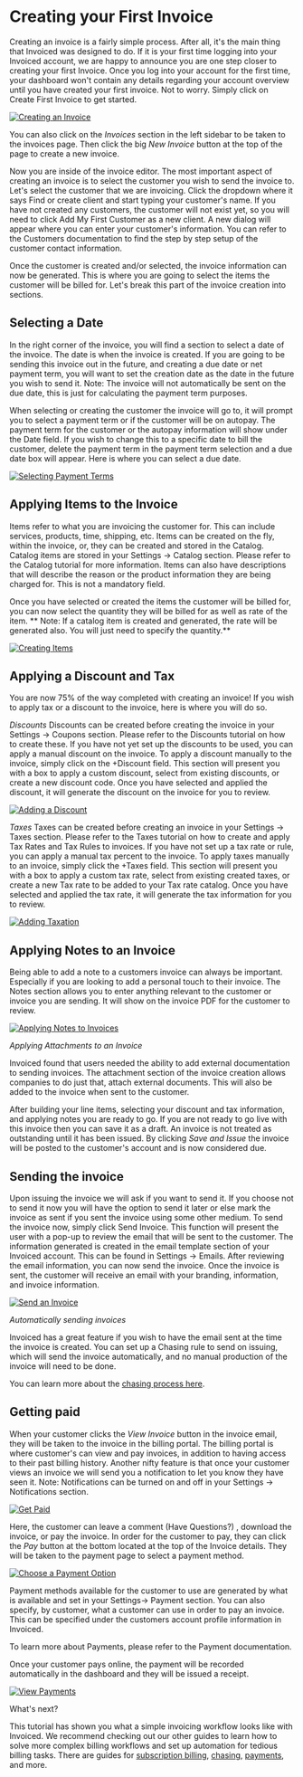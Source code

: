 # Creating your First Invoice

Creating an invoice is a fairly simple process. After all, it's the main thing that Invoiced was designed to do. If it is your first time logging into your Invoiced account, we are happy to announce you are one step closer to creating your first Invoice. Once you log into your account for the first time, your dashboard won't contain any details regarding your account overview until you have created your first invoice. Not to worry. Simply click on Create First Invoice to get started. 

[![Creating an Invoice](../img/create-first-invoice.png)](../img/create-first-invoice.png)

You can also click on the *Invoices* section in the left sidebar to be taken to the invoices page. Then click the big *New Invoice* button at the top of the page to create a new invoice. 

Now you are inside of the invoice editor. The most important aspect of creating an invoice is to select the customer you wish to send the invoice to. Let's select the customer that we are invoicing. Click the dropdown where it says Find or create client and start typing your customer's name. If you have not created any customers, the customer will not exist yet, so you will need to click Add My First Customer as a new client. A new dialog will appear where you can enter your customer's information. You can refer to the Customers documentation to find the step by step setup of the customer contact information. 

Once the customer is created and/or selected, the invoice information can now be generated. This is where you are going to select the items the customer will be billed for. Let's break this part of the invoice creation into sections. 

## Selecting a Date

In the right corner of the invoice, you will find a section to select a date of the invoice. The date is when the invoice is created. If you are going to be sending this invoice out in the future, and creating a due date or net payment term, you will want to set the creation date as the date in the future you wish to send it. Note: The invoice will not automatically be sent on the due date, this is just for calculating the payment term purposes. 

When selecting or creating the customer the invoice will go to, it will prompt you to select a payment term or if the customer will be on autopay. The payment term for the customer or the autopay information will show under the Date field. If you wish to change this to a specific date to bill the customer, delete the payment term in the payment term selection and a due date box will appear. Here is where you can select a due date. 

[![Selecting Payment Terms](../img/selecting-billing-date.gif)](../img/selecting-billing-date.gif)

## Applying Items to the Invoice

Items refer to what you are invoicing the customer for. This can include services, products, time, shipping, etc. Items can be created on the fly, within the invoice, or, they can be created and stored in the Catalog. Catalog items are stored in your Settings → Catalog section. Please refer to the Catalog tutorial for more information. Items can also have descriptions that will describe the reason or the product information they are being charged for. This is not a mandatory field.

Once you have selected or created the items the customer will be billed for, you can now select the quantity they will be billed for as well as rate of the item. ** Note: If a catalog item is created and generated, the rate will be generated also. You will just need to specify the quantity.** 

[![Creating Items](../img/adding-catalog-item.gif)](../img/adding-catalog-item.gif)

## Applying a Discount and Tax

You are now 75% of the way completed with creating an invoice! If you wish to apply tax or a discount to the invoice, here is where you will do so. 

*Discounts* 
Discounts can be created before creating the invoice in your Settings → Coupons section. Please refer to the Discounts tutorial on how to create these. If you have not yet set up the discounts to be used, you can apply a manual discount on the invoice. To apply a discount manually to the invoice, simply click on the +Discount field. This section will present you with a box to apply a custom discount, select from existing discounts, or create a new discount code. Once you have selected and applied the discount, it will generate the discount on the invoice for you to review. 

[![Adding a Discount](../img/adding-discount.gif)](../img/adding-discount.gif)

*Taxes*
Taxes can be created before creating an invoice in your Settings → Taxes section. Please refer to the Taxes tutorial on how to create and apply Tax Rates and Tax Rules to invoices. If you have not set up a tax rate or rule, you can apply a manual tax percent to the invoice. To apply taxes manually to an invoice, simply click the +Taxes field. This section will present you with a box to apply a custom tax rate, select from existing created taxes, or create a new Tax rate to be added to your Tax rate catalog. Once you have selected and applied the tax rate, it will generate the tax information for you to review.

[![Adding Taxation](../img/adding-tax.gif)](../img/adding-tax.gif)

## Applying Notes to an Invoice

Being able to add a note to a customers invoice can always be important. Especially if you are looking to add a personal touch to their invoice. The Notes section allows you to enter anything relevant to the customer or invoice you are sending. It will show on the invoice PDF for the customer to review. 

[![Applying Notes to Invoices](../img/adding-notes.gif)](../img/adding-notes.gif)

*Applying Attachments to an Invoice*

Invoiced found that users needed the ability to add external documentation to sending invoices. The attachment section of the invoice creation allows companies to do just that, attach external documents. This will also be added to the invoice when sent to the customer. 

After building your line items, selecting your discount and tax information, and applying notes  you are ready to go. If you are not ready to go live with this invoice then you can save it as a draft. An invoice is not treated as outstanding until it has been issued. By clicking *Save and Issue* the invoice will be posted to the customer's account and is now considered due.


## Sending the invoice 

Upon issuing the invoice we will ask if you want to send it. If you choose not to send it now you will have the option to send it later or else mark the invoice as sent if you sent the invoice using some other medium. To send the invoice now, simply click Send Invoice. This function will present the user with a pop-up to review the email that will be sent to the customer. The information generated is created in the email template section of your Invoiced account. This can be found in Settings → Emails. After reviewing the email information, you can now send the invoice. Once the invoice is sent, the customer will receive an email with your branding, information, and invoice information. 

[![Send an Invoice](../img/send-new-invoice.png)](../img/send-new-invoice.png)

*Automatically sending invoices*

Invoiced has a great feature if you wish to have the email sent at the time the invoice is created. You can set up a Chasing rule to send on issuing, which will send the invoice automatically, and no manual production of the invoice will need to be done. 

You can learn more about the [chasing process here](https://invoiced.com/docs/payments/chasing).


## Getting paid 

When your customer clicks the *View Invoice* button in the invoice email, they will be taken to the invoice in the billing portal. The billing portal is where customer's can view and pay invoices, in addition to having access to their past billing history. Another nifty feature is that once your customer views an invoice we will send you a notification to let you know they have seen it. Note: Notifications can be turned on and off in your Settings → Notifications section. 

[![Get Paid](../img/viewing-invoice.png)](../img/viewing-invoice.png)

Here, the customer can leave a comment (Have Questions?) , download the invoice, or pay the invoice. In order for the customer to pay, they can click the *Pay* button at the bottom located at the top of the Invoice details. They will be taken to the payment page to select a payment method. 

[![Choose a Payment Option](../img/pay-invoice-page.png)](../img/pay-invoice-page.png)


Payment methods available for the customer to use are generated by what is available and set in your Settings→ Payment section. You can also specify, by customer, what a customer can use in order to pay an invoice. This can be specified under the customers account profile information in Invoiced. 

To learn more about Payments, please refer to the Payment documentation. 

Once your customer pays online, the payment will be recorded automatically in the dashboard and they will be issued a receipt. 

[![View Payments](../img/invoice-paid-in-full.png)](../img/invoice-paid-in-full.png)

What's next? 

This tutorial has shown you what a simple invoicing workflow looks like with Invoiced. We recommend checking out our other guides to learn how to solve more complex billing workflows and set up automation for tedious billing tasks. There are guides for [subscription billing](https://invoiced.com/docs/guides/subscription-billing), [chasing](https://invoiced.com/docs/guides/chasing), [payments](https://invoiced.com/docs/payments), and more.



